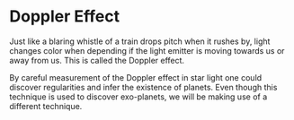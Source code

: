 # Doppler Effect
Just like a blaring whistle of a train drops pitch when it rushes by, light
changes color when depending if the light emitter is moving towards us or away
from us. This is called the Doppler effect.

By careful measurement of the Doppler effect in star light one could discover
regularities and infer the existence of planets. Even though this technique is
used to discover exo-planets, we will be making use of a different technique.
